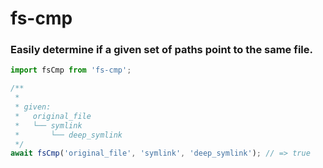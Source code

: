 # fs-cmp

### Easily determine if a given set of paths point to the same file.

```typescript
import fsCmp from 'fs-cmp';

/**
 *
 * given:
 *   original_file
 *   └── symlink
 *       └── deep_symlink
 */
await fsCmp('original_file', 'symlink', 'deep_symlink'); // => true
```
